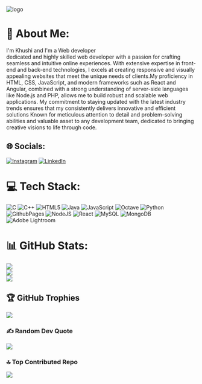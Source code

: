 ![logo]()
# 💫 About Me:
I'm Khushi and I'm a Web developer<br>dedicated and highly skilled web developer with a passion for crafting seamless and intuitive online experiences. With extensive expertise in front-end and back-end technologies, I excels at creating responsive and visually appealing websites that meet the unique needs of clients.My proficiency in HTML, CSS, JavaScript, and modern frameworks such as React and Angular, combined with a strong understanding of server-side languages like Node.js and PHP, allows me to build robust and scalable web applications. My commitment to staying updated with the latest industry trends ensures that my consistently delivers innovative and efficient solutions Known for meticulous attention to detail and problem-solving abilities and valuable asset to any development team, dedicated to bringing creative visions to life through code.
## 🌐 Socials:
[![Instagram](https://img.shields.io/badge/Instagram-%23E4405F.svg?logo=Instagram&logoColor=white)](https://instagram.com/khushi.n0706) [![LinkedIn](https://img.shields.io/badge/LinkedIn-%230077B5.svg?logo=linkedin&logoColor=white)](https://linkedin.com/in/khushi-rajpal-707734285) 

# 💻 Tech Stack:
![C](https://img.shields.io/badge/c-%2300599C.svg?style=for-the-badge&logo=c&logoColor=white) ![C++](https://img.shields.io/badge/c++-%2300599C.svg?style=for-the-badge&logo=c%2B%2B&logoColor=white) ![HTML5](https://img.shields.io/badge/html5-%23E34F26.svg?style=for-the-badge&logo=html5&logoColor=white) ![Java](https://img.shields.io/badge/java-%23ED8B00.svg?style=for-the-badge&logo=openjdk&logoColor=white) ![JavaScript](https://img.shields.io/badge/javascript-%23323330.svg?style=for-the-badge&logo=javascript&logoColor=%23F7DF1E) ![Octave](https://img.shields.io/badge/OCTAVE-darkblue?style=for-the-badge&logo=octave&logoColor=fcd683) ![Python](https://img.shields.io/badge/python-3670A0?style=for-the-badge&logo=python&logoColor=ffdd54) ![GithubPages](https://img.shields.io/badge/github%20pages-121013?style=for-the-badge&logo=github&logoColor=white) ![NodeJS](https://img.shields.io/badge/node.js-6DA55F?style=for-the-badge&logo=node.js&logoColor=white) ![React](https://img.shields.io/badge/react-%2320232a.svg?style=for-the-badge&logo=react&logoColor=%2361DAFB) ![MySQL](https://img.shields.io/badge/mysql-4479A1.svg?style=for-the-badge&logo=mysql&logoColor=white) ![MongoDB](https://img.shields.io/badge/MongoDB-%234ea94b.svg?style=for-the-badge&logo=mongodb&logoColor=white) ![Adobe Lightroom](https://img.shields.io/badge/Adobe%20Lightroom-31A8FF.svg?style=for-the-badge&logo=Adobe%20Lightroom&logoColor=white)

# 📊 GitHub Stats:
![](https://github-readme-stats.vercel.app/api?username=khushi0316&theme=dark&hide_border=false&include_all_commits=false&count_private=false)<br/>
![](https://github-readme-streak-stats.herokuapp.com/?user=khushi0316&theme=dark&hide_border=false)<br/>
![](https://github-readme-stats.vercel.app/api/top-langs/?username=khushi0316&theme=dark&hide_border=false&include_all_commits=false&count_private=false&layout=compact)

## 🏆 GitHub Trophies
![](https://github-profile-trophy.vercel.app/?username=khushi0316&theme=radical&no-frame=true&no-bg=false&margin-w=4)

### ✍ Random Dev Quote
![](https://quotes-github-readme.vercel.app/api?type=horizontal&theme=radical)

### 🔝 Top Contributed Repo
![](https://github-contributor-stats.vercel.app/api?username=khushi0316&limit=5&theme=dark&combine_all_yearly_contributions=true)


<!-- Proudly created with GPRM ( https://gprm.itsvg.in ) -->
